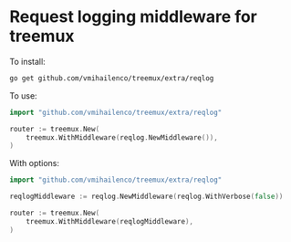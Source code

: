 # Request logging middleware for treemux

To install:

```bash
go get github.com/vmihailenco/treemux/extra/reqlog
```

To use:

```go
import "github.com/vmihailenco/treemux/extra/reqlog"

router := treemux.New(
    treemux.WithMiddleware(reqlog.NewMiddleware()),
)
```

With options:

```go
import "github.com/vmihailenco/treemux/extra/reqlog"

reqlogMiddleware := reqlog.NewMiddleware(reqlog.WithVerbose(false))

router := treemux.New(
    treemux.WithMiddleware(reqlogMiddleware),
)
```
